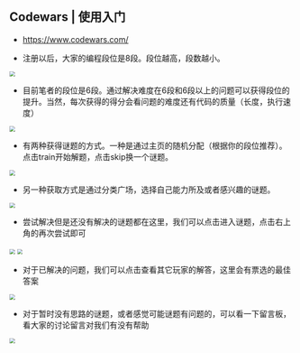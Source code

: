 ## Codewars | 使用入门
- https://www.codewars.com/

- 注册以后，大家的编程段位是8段。段位越高，段数越小。

<img src="/codewars/00.jpg" style="zoom:60%;" />

- 目前笔者的段位是6段。通过解决难度在6段和6段以上的问题可以获得段位的提升。当然，每次获得的得分会看问题的难度还有代码的质量（长度，执行速度）

<img src="/codewars/01.jpg" style="zoom:60%;" />

- 有两种获得谜题的方式。一种是通过主页的随机分配（根据你的段位推荐）。点击train开始解题，点击skip换一个谜题。

<img src="/codewars/03.jpg" style="zoom:60%;" />

- 另一种获取方式是通过分类广场，选择自己能力所及或者感兴趣的谜题。

<img src="/codewars/04.jpg" style="zoom:60%;" />

- 尝试解决但是还没有解决的谜题都在这里，我们可以点击进入谜题，点击右上角的再次尝试即可

<img src="/codewars/05.jpg" style="zoom:60%;" />

<img src="/codewars/06.jpg" style="zoom:60%;" />

- 对于已解决的问题，我们可以点击查看其它玩家的解答，这里会有票选的最佳答案

<img src="/codewars/07.jpg" style="zoom:60%;" />

- 对于暂时没有思路的谜题，或者感觉可能谜题有问题的，可以看一下留言板，看大家的讨论留言对我们有没有帮助

<img src="/codewars/08.jpg" style="zoom:60%;" />